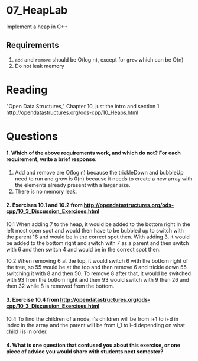 07_HeapLab
==============

Implement a heap in C++

Requirements
------------

1. `add` and `remove` should be O(log n), except for `grow` which can be O(n)
2. Do not leak memory

Reading
=======
"Open Data Structures," Chapter 10, just the intro and section 1. http://opendatastructures.org/ods-cpp/10_Heaps.html

Questions
=========

#### 1. Which of the above requirements work, and which do not? For each requirement, write a brief response.

1. Add and remove are O(log n) because the trickleDown and bubbleUp need to run and grow is 0(n) because it needs to create a new array with the elements already present with a larger size.
2. There is no memory leak.

#### 2. Exercises 10.1 and 10.2 from http://opendatastructures.org/ods-cpp/10_3_Discussion_Exercises.html

10.1
When adding 7 to the heap, it would be added to the bottom right in the left most open spot and would then have to be bubbled up to switch with the parent 16 and would be in the correct spot then. With adding 3,  it would be added to the bottom right and switch with 7 as a parent and then switch with 6 and then switch 4 and would be in the correct spot then.

10.2
When removing 6 at the top, it would switch 6 with the bottom right of the tree, so 55 would be at the top and then remove 6 and trickle down 55 switching it with 8 and then 50. To remove 8 after that, it would be switched with 93 from the bottom right and then 93 would switch with 9 then 26 and then 32 while 8 is removed from the bottom.

#### 3. Exercise 10.4 from http://opendatastructures.org/ods-cpp/10_3_Discussion_Exercises.html

10.4
To find the children of a node, i's children will be from i+1 to i+d in index in the array and the parent will be from i_1 to i-d depending on what child i is in order.

#### 4. What is one question that confused you about this exercise, or one piece of advice you would share with students next semester?

